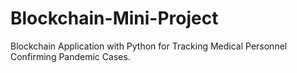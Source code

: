 # Blockchain-Mini-Project
Blockchain Application with Python for Tracking Medical Personnel Confirming Pandemic Cases.
